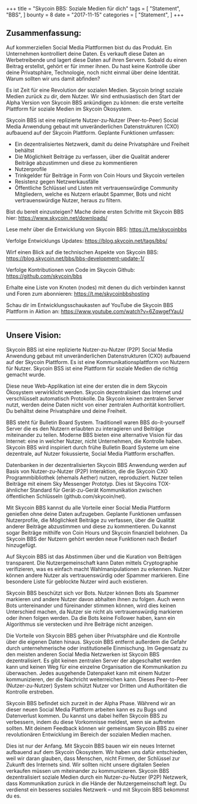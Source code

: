 +++
title = "Skycoin BBS: Soziale Medien für dich"
tags = [
    "Statement",
    "BBS",
]
bounty = 8
date = "2017-11-15"
categories = [
    "Statement",
]
+++

## Zusammenfassung:

Auf kommerziellen Social Media Plattformen bist du das Produkt. Ein Unternehmen kontrolliert deine Daten. Es verkauft diese Daten an Werbetreibende und lagert diese Daten auf ihren Servern. Sobald du einen Beitrag erstellst, gehört er für immer ihnen. Du hast keine Kontrolle über deine Privatsphäre, Technologie, noch nicht einmal über deine Identität. Warum sollten wir uns damit abfinden?

Es ist Zeit für eine Revolution der sozialen Medien. Skycoin bringt soziale Medien zurück zu dir, dem Nutzer. Wir sind enthusiastisch den Start der Alpha Version von Skycoin BBS ankündigen zu können: die erste verteilte Plattform für soziale Medien im Skycoin Ökosystem.

Skycoin BBS ist eine replizierte Nutzer-zu-Nutzer (Peer-to-Peer) Social Media Anwendung gebaut mit unveränderlichen Datenstrukturen (CXO) aufbauend auf der Skycoin Plattform. Geplante Funktionen umfassen:
- Ein dezentralisiertes Netzwerk, damit du deine Privatsphäre und Freiheit behältst
- Die Möglichkeit Beiträge zu verfassen, über die Qualität anderer Beiträge abzustimmen und diese zu kommentieren
- Nutzerprofile
- Trinkgelder für Beiträge in Form von Coin Hours und Skycoin verteilen
- Resistenz gegen Netzwerkausfälle
- Öffentliche Schlüssel und Listen mit vertrauenswürdige Community Mitgliedern, welche es Nutzern erlaubt Spammer, Bots und nicht vertrauenswürdige Nutzer, heraus zu filtern.

Bist du bereit einzusteigen? Mache deine ersten Schritte mit Skycoin BBS hier: https://www.skycoin.net/downloads/

Lese mehr über die Entwicklung von Skycoin BBS: https://t.me/skycoinbbs

Verfolge Entwicklungs Updates: https://blog.skycoin.net/tags/bbs/

Wirf einen Blick auf die technischen Aspekte von Skycoin BBS: https://blog.skycoin.net/bbs/bbs-development-update-1/

Verfolge Kontributionen von Code im Skycoin Github: https://github.com/skycoin/bbs

Erhalte eine Liste von Knoten (nodes) mit denen du dich verbinden kannst und Foren zum abonnieren: https://t.me/skycoinbbshosting

Schau dir im Entwicklungsschaukasten auf YouTube die Skycoin BBS Plattform in Aktion an: https://www.youtube.com/watch?v=6ZqwgefYauU 

---

## Unsere Vision: 
Skycoin BBS ist eine replizierte Nutzer-zu-Nutzer (P2P) Social Media Anwendung gebaut mit unveränderlichen Datenstrukturen (CXO) aufbauend auf der Skycoin Plattform. Es ist eine Kommunikationsplattform von Nutzern für Nutzer. Skycoin BSS ist eine Plattform für soziale Medien die richtig gemacht wurde.

Diese neue Web-Applikation ist eine der ersten die in dem Skycoin Ökosystem verwirklicht werden. Skycoin dezentralisiert das Internet und verschlüsselt automatisch Protokolle. Da Skycoin keinen zentralen Server nutzt, werden deine Daten nicht von einer zentralen Authorität kontrolliert. Du behältst deine Privatsphäre und deine Freiheit.

BBS steht für Bulletin Board System. Traditionell waren BBS do-it-yourself Server die es den Nutzern erlaubten zu interagieren und Beiträge miteinander zu teilen. Moderne BBS bieten eine alternative Vision für das Internet: eine in welcher Nutzer, nicht Unternehmen, die Kontrolle haben. Skycoin BBS wird inspiriert durch frühe Bulletin Board Systeme um eine dezentrale, auf Nutzer fokussierte, Social Media Plattform erschaffen. 

Datenbanken in der dezentralisierten Skycoin BBS Anwendung werden auf Basis von Nutzer-zu-Nutzer (P2P) Interaktion, die die Skycoin CXO Programmbibliothek (ehemals Aether) nutzen, reproduziert. Nutzer teilen Beiträge mit einem Sky Messenger Prototyp. Dies ist Skycoins TOX-ähnlicher Standard für Gerät-zu-Gerät Kommunikation zwischen öffentlichen Schlüsseln (github.com/skycoin/net).

Mit Skycoin BBS kannst du alle Vorteile einer Social Media Plattform genießen ohne deine Daten aufzugeben. Geplante Funktionen umfassen Nutzerprofile, die Möglichkeit Beiträge zu verfassen, über die Qualität anderer Beiträge abzustimmen und diese zu kommentieren. Du kannst sogar Beiträge mithilfe von Coin Hours und Skycoin finanziell belohnen. Da Skycoin BBS der Nutzern gehört werden neue Funktionen nach Bedarf hinzugefügt.

Auf Skycoin BBS ist das Abstimmen über und die Kuration von Beiträgen transparent. Die Nutzergemeinschaft kann Daten mittels Cryptographie verifizieren, was es einfach macht Wahlmanipulationen zu erkennen. Nutzer können andere Nutzer als vertrauenswürdig oder Spammer markieren. Eine besondere Liste für geblockte Nutzer wird auch existieren.

Skycoin BBS beschützt sich vor Bots. Nutzer können Bots als Spammer markieren und andere Nutzer davon abhalten ihnen zu folgen. Auch wenn Bots untereinander und füreinander stimmen können, wird dies keinen Unterschied machen, da Nutzer sie nicht als vertrauenswürdig markieren oder ihnen folgen werden. Da die Bots keine Follower haben, kann ein Algorithmus sie verstecken und ihre Beiträge nicht anzeigen. 

Die Vorteile von Skycoin BBS gehen über Privatsphäre und die Kontrolle über die eigenen Daten hinaus. Skycoin BBS entfernt außerdem die Gefahr durch unternehmerische oder institutionelle Einmischung. 
Im Gegensatz zu den meisten anderen Social Media Netzwerken ist Skycoin BBS dezentralisiert. Es gibt keinen zentralen Server der abgeschaltet werden kann und keinen Weg für eine einzelne Organisation die Kommunikation zu überwachen. Jedes ausgehende Datenpaket kann mit einem Nutzer kommunizieren, der die Nachricht weiterreichen kann. Dieses Peer-to-Peer (Nutzer-zu-Nutzer) System schützt Nutzer vor Dritten und Authoritäten die Kontrolle erstreben.

Skycoin BBS befindet sich zurzeit in der Alpha Phase. Während wir an dieser neuen Social Media Plattform arbeiten kann es zu Bugs und Datenverlust kommen. Du kannst uns dabei helfen Skycoin BBS zu verbessern, indem du diese Vorkomnisse meldest, wenn sie auftreten sollten. Mit deinem Feedback können wir gemeinsam Skycoin BBS zu einer revolutionären Entwicklung im Bereich der sozialen Medien machen.

Dies ist nur der Anfang. Mit Skycoin BBS bauen wir ein neues Internet aufbauend auf dem Skycoin Ökosystem. Wir haben uns dafür entschieden, weil wir daran glauben, dass Menschen, nicht Firmen, der Schlüssel zur Zukunft des Internets sind. Wir sollten nicht unsere digitalen Seelen verkaufen müssen um miteinander zu kommunizieren. Skycoin BBS dezentralisiert soziale Medien durch ein Nutzer-zu-Nutzer (P2P) Netzwerk, dass Kommunikation zurück in die Hände der Nutzergemeinschaft legt. Du verdienst ein besseres soziales Netzwerk – und mit Skycoin BBS bekommst du es.
